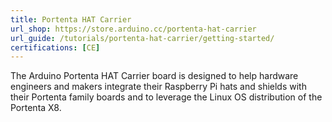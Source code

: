 ```yaml
---
title: Portenta HAT Carrier
url_shop: https://store.arduino.cc/portenta-hat-carrier
url_guide: /tutorials/portenta-hat-carrier/getting-started/
certifications: [CE]
---
```



The Arduino Portenta HAT Carrier board is designed to help hardware engineers and makers integrate their Raspberry Pi hats and shields with their Portenta family boards and to leverage the Linux OS distribution of the Portenta X8.